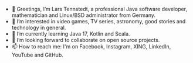 - 👋 Greetings, I’m Lars Tennstedt, a professional Java software developer, mathematician and Linux/BSD administrator from Germany.
- 👀 I’m interested in video games, TV series, astronomy, good stories and technology in general.
- 🌱 I’m currently learning Java 17, Kotlin and Scala.
- 💞️ I’m looking forward to collaborate on open source projects.
- 📫 How to reach me: I'm on Facebook, Instagram, XING, LinkedIn, YouTube and GitHub.

